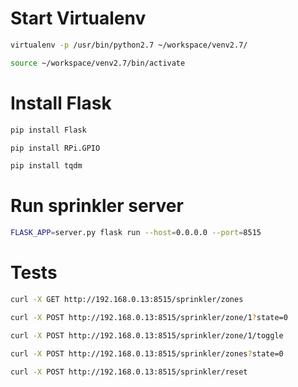 # Start Virtualenv

```bash
virtualenv -p /usr/bin/python2.7 ~/workspace/venv2.7/
```

```bash
source ~/workspace/venv2.7/bin/activate
```

# Install Flask
```bash
pip install Flask
```
```bash
pip install RPi.GPIO
```
```bash
pip install tqdm
```

# Run sprinkler server

```bash
FLASK_APP=server.py flask run --host=0.0.0.0 --port=8515
```

# Tests

```bash
curl -X GET http://192.168.0.13:8515/sprinkler/zones
```

```bash
curl -X POST http://192.168.0.13:8515/sprinkler/zone/1?state=0
```

```bash
curl -X POST http://192.168.0.13:8515/sprinkler/zone/1/toggle
```

```bash
curl -X POST http://192.168.0.13:8515/sprinkler/zones?state=0
```

```bash
curl -X POST http://192.168.0.13:8515/sprinkler/reset
```

